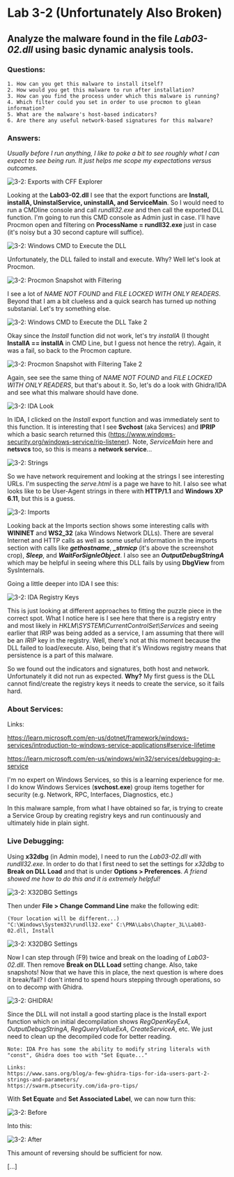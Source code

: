 # Lab 3-2 (Unfortunately Also Broken)

## Analyze the malware found in the file *Lab03-02.dll* using basic dynamic analysis tools.

### Questions:
    1. How can you get this malware to install itself?
    2. How would you get this malware to run after installation?
    3. How can you find the process under which this malware is running?
    4. Which filter could you set in order to use procmon to glean information?
    5. What are the malware's host-based indicators?
    6. Are there any useful network-based signatures for this malware?

### Answers:
*Usually before I run anything, I like to poke a bit to see roughly what I can expect to see being run. It just helps me scope my expectations versus outcomes.*

![3-2: Exports with CFF Explorer](Images/3-2-1.png)

Looking at the **Lab03-02.dll** I see that the export functions are **Install, installA, UninstalService, uninstallA, and ServiceMain**. So I would need to run a CMDline console and call *rundll32.exe* and then call the exported DLL function. I'm going to run this CMD console as Admin just in case. I'll have Procmon open and filtering on **ProcessName = rundll32.exe** just in case (it's noisy but a 30 second capture will suffice).

![3-2: Windows CMD to Execute the DLL](Images/3-2-2.png)

Unfortunately, the DLL failed to install and execute. Why? Well let's look at Procmon.

![3-2: Procmon Snapshot with Filtering](Images/3-2-3.png)

I see a lot of *NAME NOT FOUND* and *FILE LOCKED WITH ONLY READERS*. Beyond that I am a bit clueless and a quick search has turned up nothing substanial. Let's try something else.

![3-2: Windows CMD to Execute the DLL Take 2](Images/3-2-4.png)

Okay since the *Install* function did not work, let's try *installA* (I thought **InstallA == installA** in CMD Line, but I guess not hence the retry). Again, it was a fail, so back to the Procmon capture.

![3-2: Procmon Snapshot with Filtering Take 2](Images/3-2-5.png)

Again, see see the same thing of *NAME NOT FOUND* and *FILE LOCKED WITH ONLY READERS*, but that's about it. So, let's do a look with Ghidra/IDA and see what this malware should have done.

![3-2: IDA Look](Images/3-2-6.png)

In IDA, I clicked on the *Install* export function and was immediately sent to this function. It is interesting that I see **Svchost** (aka Services) and **IPRIP** which a basic search returned this (https://www.windows-security.org/windows-service/rip-listener). Note, *ServiceMain* here and **netsvcs** too, so this is means a **network service**... 

![3-2: Strings](Images/3-2-7.png)

So we have network requirement and looking at the strings I see interesting URLs. I'm suspecting the *serve.html* is a page we have to hit. I also see what looks like to be User-Agent strings in there with **HTTP/1.1** and **Windows XP 6.11**, but this is a guess.

![3-2: Imports](Images/3-2-9.png)

Looking back at the Imports section shows some interesting calls with **WININET** and **WS2_32** (aka Windows Network DLLs). There are several Internet and HTTP calls as well as some useful information in the imports section with calls like ***gethostname***, ***_strnicp*** (it's above the screenshot crop), ***Sleep***, and ***WaitForSignleObject***. I also see an ***OutputDebugStringA*** which may be helpful in seeing where this DLL fails by using **DbgView** from SysInternals.

Going a little deeper into IDA I see this:

![3-2: IDA Registry Keys](Images/3-2-8.png)

This is just looking at different approaches to fitting the puzzle piece in the correct spot. What I notice here is I see here that there is a registry entry and most likely in *HKLM\SYSTEM\CurrentControlSet\Services* and seeing earlier that *IRIP* was being added as a service, I am assuming that there will be an *IRIP* key in the registry. Well, there's not  at this moment because the DLL failed to load/execute. Also, being that it's Windows registry means that persistence is a part of this malware.

So we found out the indicators and signatures, both host and network. Unfortunately it did not run as expected. **Why?** My first guess is the DLL cannot find/create the registry keys it needs to create the service, so it fails hard.

### About Services:
    
Links: 
    
https://learn.microsoft.com/en-us/dotnet/framework/windows-services/introduction-to-windows-service-applications#service-lifetime

https://learn.microsoft.com/en-us/windows/win32/services/debugging-a-service

I'm no expert on Windows Services, so this is a learning experience for me. I do know Windows Services (**svchost.exe**) group items together for security (e.g. Network, RPC, Interfaces, Diagnostics, etc.)

In this malware sample, from what I have obtained so far, is trying to create a Service Group by creating registry keys and run continuously and ultimately hide in plain sight.

### Live Debugging:

Using **x32dbg** (in Admin mode), I need to run the *Lab03-02.dll* with *rundll32.exe*. In order to do that I first need to set the settings for *x32dbg* to **Break on DLL Load** and that is under **Options > Preferences**. *A friend showed me how to do this and it is extremely helpful!*

![3-2: X32DBG Settings](Images/3-2-10.png)

Then under **File > Change Command Line** make the following edit:

    (Your location will be different...)
    "C:\Windows\System32\rundll32.exe" C:\PMA\Labs\Chapter_3L\Lab03-02.dll, Install 

![3-2: X32DBG Settings](Images/3-2-11.png)

Now I can step through (F9) twice and break on the loading of *Lab03-02.dll*. Then remove **Break on DLL Load** setting change. Also, take snapshots! Now that we have this in place, the next question is where does it break/fail? I don't intend to spend hours stepping through operations, so on to decomp with Ghidra. 

![3-2: GHIDRA!](Images/3-2-12.png)

Since the DLL will not install a good starting place is the Install export function which on initial decompilation shows *RegOpenKeyExA*, *OutputDebugStringA*, *RegQueryValueExA*, *CreateServiceA*, etc. We just need to clean up the decompiled code for better reading. 

    Note: IDA Pro has some the ability to modify string literals with "const", Ghidra does too with "Set Equate..."
    
    Links:
    https://www.sans.org/blog/a-few-ghidra-tips-for-ida-users-part-2-strings-and-parameters/
    https://swarm.ptsecurity.com/ida-pro-tips/

With **Set Equate** and **Set Associated Label**, we can now turn this:

![3-2: Before](Images/3-2-13_1.png)

Into this:

![3-2: After](Images/3-2-13.png)

This amount of reversing should be sufficient for now.

[...]
